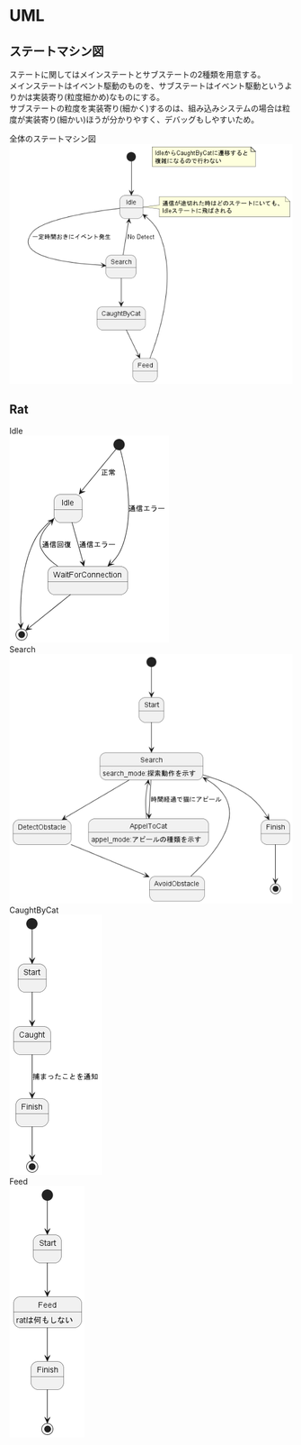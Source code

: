 # UML
## ステートマシン図
ステートに関してはメインステートとサブステートの2種類を用意する。  
メインステートはイベント駆動のものを、サブステートはイベント駆動というよりかは実装寄り(粒度細かめ)なものにする。  
サブステートの粒度を実装寄り(細かく)するのは、組み込みシステムの場合は粒度が実装寄り(細かい)ほうが分かりやすく、デバッグもしやすいため。  

全体のステートマシン図  
![state_machine_all](./uml/out/state_machine/all/all.png)  

## Rat
Idle  
![Idle](./uml/out/state_machine/rat/sub_state_idle/sub_state_idle.png)  
Search  
![Search](./uml/out/state_machine/rat/sub_state_search/sub_state_search.png)  
CaughtByCat  
![CaughtByCat](./uml/out/state_machine/rat/sub_state_caught_by_cat/sub_state_caught_by_cat.png)  
Feed  
![Feed](./uml/out/state_machine/rat/sub_state_feed/sub_state_feed.png)  
